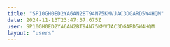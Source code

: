 ```yaml
---
title: "SP10GH0ED2YA6AN2BT94N75KMVJAC3DGARD5W4HQM"
date: 2024-11-13T23:47:37.675Z
user: SP10GH0ED2YA6AN2BT94N75KMVJAC3DGARD5W4HQM
layout: "users"
---
```

    